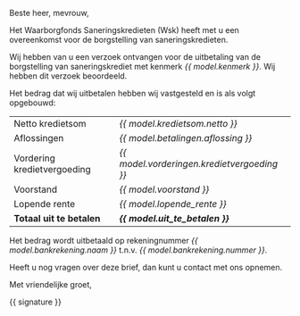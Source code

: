 Beste heer, mevrouw,

Het Waarborgfonds Saneringskredieten (Wsk) heeft met u een overeenkomst voor de borgstelling van saneringskredieten.

Wij hebben van u een verzoek ontvangen voor de uitbetaling van de borgstelling van saneringskrediet met kenmerk *{{ model.kenmerk }}*. Wij hebben dit verzoek beoordeeld.

Het bedrag dat wij uitbetalen hebben wij vastgesteld en is als volgt opgebouwd:

|                                           |                               |
| ----------------------------------------- | ----------------------------- |
| Netto kredietsom                          | *{{ model.kredietsom.netto }}*                  |
| Aflossingen                               | *{{ model.betalingen.aflossing }}*              |
| Vordering kredietvergoeding               | *{{ model.vorderingen.kredietvergoeding }}*     |
| Voorstand                                 | *{{ model.voorstand }}*                         |
| Lopende rente                             | *{{ model.lopende_rente }}*                     |
| __Totaal uit te betalen__                 | __*{{ model.uit_te_betalen }}*__                |

Het bedrag wordt uitbetaald op rekeningnummer *{{ model.bankrekening.naam }}* t.n.v. *{{ model.bankrekening.nummer }}*.

Heeft u nog vragen over deze brief, dan kunt u contact met ons opnemen.

Met vriendelijke groet,

{{ signature }}